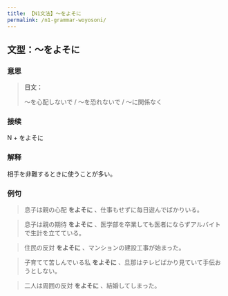```yaml
---
title: 【N1文法】〜をよそに
permalink: /n1-grammar-woyosoni/
---
```


## 文型：〜をよそに

### 意思

> **日文：**
> 
> 〜を心配しないで / 〜を恐れないで / 〜に関係なく


### 接续

N + をよそに

### 解释

相手を非難するときに使うことが多い。

### 例句

> 息子は親の心配 **をよそに** 、仕事もせずに毎日遊んでばかりいる。

> 息子は親の期待 **をよそに** 、医学部を卒業しても医者にならずアルバイトで生計を立てている。

> 住民の反対 **をよそに** 、マンションの建設工事が始まった。

> 子育てて苦しんでいる私 **をよそに** 、旦那はテレビばかり見ていて手伝おうとしない。

> 二人は周囲の反対 **をよそに** 、結婚してしまった。

